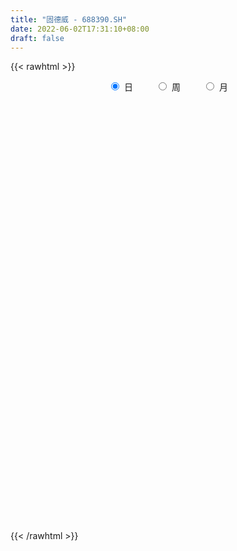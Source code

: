 ```yaml
---
title: "固德威 - 688390.SH"
date: 2022-06-02T17:31:10+08:00
draft: false
---
```

{{< rawhtml >}}
    <div style="text-align: center">
        <label style="padding: 1rem;"><input style="margin-right: .5rem" type="radio" name="period" value="D" checked onclick="period_change(this)">日</label>
        <label style="padding: 1rem;"><input style="margin-right: .5rem" type="radio" name="period" value="W" onclick="period_change(this)">周</label>
        <label style="padding: 1rem;"><input style="margin-right: .5rem" type="radio" name="period" value="M" onclick="period_change(this)">月</label>
    </div>
    <div id="chart" style="height: 700px;"></div> 
    <script type="text/javascript">
        const D_v = [8414.06,11497.57,15385.59,7149.84,14470.19,15507.15,17629.71,15512.6,13847.22,11708.54,14056.91,9829.1,12273.36,25557.26,20211.53,12922.06,14370.42,11202.65,14798.15,21833.05,14847.93,15128.24,16282.35,13543.04,13853.76,15501.3,16052.27,10043.51,14311.94,12181.54,17680.29,17243.49,12630.52,10427.31,11881.59,13078.05,11129.87,14437.05,13329.53,13479.92,12292.01,14673.33,18507.99,12547.19,15353.57,19967.37,13864.86,17976.25,24688.87,22526.47,32505.48,25640.91,20718.21,21597.32,19878.95,21772.41,20953.02,15204.53,16173.47,15696.28,11913.03,12347.07,13099.97,15065.04,22808.36,24984.14,27845.12,31190.84,21002.24,18226.84,13604.63,13109.8,15250.16,18070.94,12836.27,11244.34,18064.96,12619.53,16292.62,21421.04,16067.59,15112.98,12626.2,10953.89,8921.08,9499.4,23472.75,29775.98,14232.56,15830.57,14079.84,14122.75,19202.21,10322.94,18943.39,21033.12,12902.84,14508.68,15818.47,18718.31,17645.72,17689.59,26997.26,23958.26,23676.67,29130.01,20760.4,27279.71,11509.28,15684.72,11622.35,10191.51,7436.22,12436.29,6131.25,10937.42,7435.44,16579.67,13496.05,7200.79,5985.21,11537.61,13802.65,10350.88,13742.79,11779.77,11428.43,26789.93,10992.7,15196.53,12480.83,11518.6,9164.33,12594.05,11951.39,10354.75,22846.26,14259.28,6940.36,17453.74,10317.42,13737.43,18238.76,20584.03,11591.61,9858.1,11536.03,10059.91,11456.64,9622.11,15399.33,18191.65,20072.66,13642.68,11172.95,15746.44,13874.08,16827.95,14117.31,15831.93,20155.07,16003.42,13285.86,9816.55,8796.58,13891.81,18779.06,13319.12,11088.79,10024.13,12102.05,7483.31,8816.01,4794.87,12167.01,8132.58,7995.61,12001.65,7488.18,12815.43,6630.57,7692.97,16100.87,15335.0,14902.01,12678.49,19672.06,18022.24,11199.17,11590.69,10225.14,16824.12,15467.72,16461.06,16213.32,14818.03,13539.48,14897.19,16885.12,24576.9,12901.61,11181.42,17355.42,10705.52,9532.05,6177.03,19655.56,18584.23,12946.54,9527.29,9289.92,20359.1,19497.14,14949.59,17929.81,11466.3,12816.15,16827.65,29247.13,18919.31,29327.31,33285.14,24976.5,18226.01,22140.09,33612.43,30547.06,25048.11,33641.43,25594.63,16490.27,23476.37,37218.57,33707.18,19105.5,16416.24,15537.37,19991.76,21777.62,33129.11,25504.41,25917.81,25300.39,16859.82,17349.29,12954.0,11372.89,17384.54,11727.87,18308.78]
const D_histogram = [0.0,-0.3024957265,-1.2975189227,-1.721241838,-2.2815016282,-1.7485196265,-1.939750898,-3.0076102721,-3.8779638965,-4.3230863449,-5.0409393324,-5.0631099043,-4.3142589438,-1.8830795314,0.8156925358,2.3390811956,2.1254272174,2.4299313905,3.12449816,4.7941251692,5.9451562116,6.8114858043,7.7932570719,8.2759114492,9.1341917936,10.4531046194,10.0953583746,8.6824589921,7.019866422,6.3568274385,4.5153731968,4.7069990198,4.3027105974,3.2235948374,3.2532165129,2.3235864042,0.4385686384,0.9811411502,0.3521285165,-0.0236892522,-0.490364945,1.1099177139,4.9199716043,5.8261756429,7.2127726668,5.4290074496,6.0788558535,11.5374071101,16.9916488476,18.5575160517,12.1373423248,8.4234145179,5.9494059202,5.5684584606,5.471556918,1.6294469555,-2.6278270716,-4.8842007865,-8.401638018,-12.0362485208,-14.5218455979,-16.1308859333,-16.5378022399,-17.3658217141,-16.8680590835,-16.6067646069,-12.8102262572,-10.1534670317,-9.941816078,-8.0538823452,-8.6241841205,-9.4195654168,-10.7689376715,-12.1417925793,-11.7092008185,-10.3962502561,-9.9857337501,-9.1012924838,-6.6460969099,-7.098584451,-6.0444897897,-4.1245936055,-4.4719056259,-3.6693650519,-2.7190856851,-1.375208989,1.3931356514,4.8332606275,6.2120373581,7.1836695423,8.3031399942,6.870917143,3.8362203319,2.0776978053,3.4599074691,5.4252524552,6.7759741398,7.995359116,8.1970374065,8.9339066334,7.4781276749,4.8898280038,6.0583781755,7.6309823064,8.5037664065,9.1733634771,10.0776032162,8.0527298307,6.4846387787,4.2172807116,3.8864093126,1.4260734501,0.1524701777,-1.0141658756,-1.5716559908,-1.203359071,-0.7512696394,-3.4269838466,-6.619570054,-7.4360667964,-7.7756630379,-5.746315657,-2.6930347785,-1.0759948427,-1.9750168623,-3.1702998834,-3.015497357,0.0391993342,1.173015506,0.0854004975,-1.1647759465,-1.1467713321,-1.9149035695,-2.8484276912,-2.7082726919,-2.3009348642,-0.3765430362,0.7087955293,0.685139839,1.2526306347,2.0182761078,1.7784843484,-0.9809165569,-3.6876345625,-5.1657031184,-5.848877364,-7.3682503097,-8.1423259665,-6.8610561634,-5.382015757,-2.0854687927,1.3295948486,1.4185639659,0.2081579316,-0.6707084693,-2.0797673833,-3.302831582,-5.3332305846,-6.0522328085,-7.5927885412,-7.2795816402,-6.3614276231,-5.0409389231,-4.6919562365,-4.1643269384,-2.141457364,1.8074441947,3.935506131,6.0959969519,6.1993952543,6.7418636448,7.171752292,5.5502252797,4.8525172752,1.37191467,-1.1298482086,-2.7261038068,-1.8410044543,-0.9087339774,1.5289919347,2.4898940447,2.7690475775,2.8501146431,2.7522451032,2.8614437975,3.5980857983,5.657590608,7.110738885,8.1188929835,7.8386599907,6.9634190179,6.6846451193,5.0209267192,2.9567635523,2.3302224445,0.7190347025,0.4108223657,-0.4107659306,0.1370108053,-1.3947577394,-2.5389012537,-3.3602844593,-4.9727077034,-5.3009316729,-5.7381815491,-6.3424221845,-8.0211756449,-8.5982961063,-7.6782059888,-7.2346308743,-6.9733217941,-7.6090154409,-8.4556852259,-9.4130543789,-10.8506281617,-11.2140172106,-11.3381520894,-11.5352484471,-10.5589110546,-8.4013145569,-5.380942335,-5.2780044028,-5.0933433884,-5.2856624592,-6.5728203273,-7.9985154443,-7.3357051261,-6.2542735829,-4.8405749515,-2.6633003526,-0.8672693421,1.4323663847,4.3973634994,7.2859209206,9.082321858,10.0448479772,10.3788190565,10.7843735209,11.3606249759,12.5876508219,13.0989016529,13.9963956752,13.0646432459,12.0456495367,10.6214133291,9.576286711,8.4647823438,7.5842202835,6.6596646994,6.8033869381]
const D_fast = [0.0,-0.3781196581,-1.697522585,-2.5515559599,-3.6821911571,-3.586339062,-4.262508058,-6.0822700001,-7.9221145986,-9.4480086333,-11.4260964539,-12.7140445019,-13.0437582773,-11.0833487478,-8.1806535467,-6.072494588,-5.7547917618,-4.8428047411,-3.3671134316,-0.49895513,2.1383649653,4.707566009,7.6376515446,10.1892837842,13.331112077,17.2633010576,19.4293944064,20.187109772,20.2794838074,21.2056516835,20.493040741,21.861416319,22.5328055459,22.2595884953,23.102514299,22.7537807913,20.9784051852,21.7662629845,21.2252824799,20.8435423981,20.2542754691,22.1320375565,27.1720843479,29.5348322973,32.7246224879,32.2981091331,34.4676715004,42.8105745345,52.512728484,58.7179747009,55.3321365553,53.7240623778,52.7374052601,53.7485724157,55.0195601026,51.5848118789,46.670581084,43.1931571725,37.5753104364,30.9316378035,24.8155793269,19.1738175082,14.6324506416,9.4629757388,5.7437235986,1.8533269235,2.4473087088,2.5657011765,0.2918981106,0.1663612572,-2.5599865483,-5.7102591987,-9.7518658713,-14.160168924,-16.6548773678,-17.9409893694,-20.026906301,-21.4177881556,-20.6241168092,-22.851250463,-23.3082782492,-22.4195304663,-23.8848188932,-23.9996195821,-23.7291116366,-22.7290371878,-19.6124086345,-14.9639685015,-12.0321824315,-9.2646328617,-6.0693774112,-5.7838709766,-7.8595127048,-9.0986107801,-6.851424249,-3.5297661491,-0.4850509296,2.7331738256,4.9841114678,7.954457353,8.3682103132,7.0023676431,9.6855123586,13.1658620662,16.1645877679,19.1275257078,22.5511662509,22.5394753231,22.5925439658,21.3795060765,22.0202370057,19.9164195057,18.6809337778,17.2607562555,16.3103521426,16.3778092947,16.6420813164,13.1096211475,8.2621424266,5.5866289852,3.3031169842,3.8958854509,6.2759076347,7.6239488598,6.2311726247,4.2433146328,3.6442428199,6.7087393447,8.1358093929,7.0695445088,5.5281740782,5.2594858596,4.0126277298,2.3669966853,1.8300835116,1.6621876232,3.4924436922,4.75498114,4.9026104095,5.7832588639,7.0534733638,7.2583026916,4.253672647,0.6250460008,-2.1444483346,-4.2898419212,-7.6512774444,-10.4609345928,-10.8949288305,-10.7613923634,-7.9862125973,-4.2387502439,-3.7951401351,-4.9535066865,-6.0000502047,-7.9290509645,-9.9778230588,-13.3415297075,-15.5735901336,-19.0123430015,-20.5190315105,-21.1912343993,-21.13098043,-21.9549868025,-22.4684392391,-20.9809340057,-16.5801713983,-13.4682329293,-9.7837428703,-8.1304957544,-5.9025614526,-3.6797347325,-3.9137054248,-3.3982841106,-6.5359080483,-9.320132979,-11.597914529,-11.17306629,-10.4679793074,-7.6480054116,-6.0646297905,-5.0932143633,-4.299618637,-3.7094269011,-2.8848672573,-1.248703807,2.2251986548,5.4560316529,8.4939089973,10.1733410022,11.0389547838,12.431342165,12.0228554447,10.6978831659,10.6538976692,9.222468603,9.0169618575,8.0926820786,8.6747115158,6.7942535362,5.0153847085,3.3539303882,0.4983302182,-1.1551266696,-3.026921933,-5.2167681145,-8.9008154862,-11.6275099741,-12.6269713538,-13.9920539579,-15.4740753262,-18.0120228332,-20.9726139247,-24.2832466724,-28.4334774956,-31.6003708472,-34.5590437483,-37.6399522178,-39.3033425889,-39.2460747305,-37.5709380924,-38.7875012609,-39.8761760936,-41.3899107792,-44.3202737291,-47.7455977071,-48.9167136705,-49.398850523,-49.1952956295,-47.6838461188,-46.1046324438,-43.4469051208,-39.3825671313,-34.6725294799,-30.605548078,-27.1318099645,-24.203134121,-21.1014862765,-17.6850785775,-13.311140026,-9.5251637818,-5.1285708407,-2.7941624586,-0.8017437835,0.4293733412,1.7783184008,2.7830096196,3.7985026301,4.5388632209,6.383432194]
const D_slow = [0.0,-0.0756239316,-0.4000036623,-0.8303141218,-1.4006895289,-1.8378194355,-2.32275716,-3.074659728,-4.0441507021,-5.1249222884,-6.3851571215,-7.6509345976,-8.7294993335,-9.2002692164,-8.9963460824,-8.4115757835,-7.8802189792,-7.2727361316,-6.4916115916,-5.2930802993,-3.8067912463,-2.1039197953,-0.1556055273,1.913372335,4.1969202834,6.8101964382,9.3340360319,11.5046507799,13.2596173854,14.848824245,15.9776675442,17.1544172992,18.2300949485,19.0359936579,19.8492977861,20.4301943871,20.5398365467,20.7851218343,20.8731539634,20.8672316503,20.7446404141,21.0221198426,22.2521127436,23.7086566544,25.5118498211,26.8691016835,28.3888156469,31.2731674244,35.5210796363,40.1604586492,43.1947942304,45.3006478599,46.78799934,48.1801139551,49.5480031846,49.9553649235,49.2984081556,48.077357959,45.9769484544,42.9678863243,39.3374249248,35.3047034415,31.1702528815,26.828797453,22.6117826821,18.4600915304,15.2575349661,12.7191682081,10.2337141886,8.2202436023,6.0641975722,3.709306218,1.0170718002,-2.0183763447,-4.9456765493,-7.5447391133,-10.0411725509,-12.3164956718,-13.9780198993,-15.752666012,-17.2637884595,-18.2949368608,-19.4129132673,-20.3302545303,-21.0100259515,-21.3538281988,-21.0055442859,-19.7972291291,-18.2442197895,-16.448302404,-14.3725174054,-12.6547881197,-11.6957330367,-11.1763085854,-10.3113317181,-8.9550186043,-7.2610250694,-5.2621852904,-3.2129259387,-0.9794492804,0.8900826383,2.1125396393,3.6271341832,5.5348797598,7.6608213614,9.9541622307,12.4735630347,14.4867454924,16.1079051871,17.162225365,18.1338276931,18.4903460556,18.5284636001,18.2749221312,17.8820081334,17.5811683657,17.3933509558,16.5366049942,14.8817124807,13.0226957816,11.0787800221,9.6422011079,8.9689424132,8.6999437025,8.206189487,7.4136145161,6.6597401769,6.6695400104,6.9627938869,6.9841440113,6.6929500247,6.4062571917,5.9275312993,5.2154243765,4.5383562035,3.9631224874,3.8689867284,4.0461856107,4.2174705705,4.5306282291,5.0351972561,5.4798183432,5.234589204,4.3126805633,3.0212547837,1.5590354427,-0.2830271347,-2.3186086263,-4.0338726672,-5.3793766064,-5.9007438046,-5.5683450925,-5.213704101,-5.1616646181,-5.3293417354,-5.8492835812,-6.6749914768,-8.0082991229,-9.521357325,-11.4195544603,-13.2394498704,-14.8298067761,-16.0900415069,-17.263030566,-18.3041123006,-18.8394766417,-18.387615593,-17.4037390602,-15.8797398223,-14.3298910087,-12.6444250975,-10.8514870245,-9.4639307045,-8.2508013858,-7.9078227183,-8.1902847704,-8.8718107221,-9.3320618357,-9.55924533,-9.1769973464,-8.5545238352,-7.8622619408,-7.14973328,-6.4616720043,-5.7463110549,-4.8467896053,-3.4323919533,-1.654707232,0.3750160138,2.3346810115,4.075535766,5.7466970458,7.0019287256,7.7411196137,8.3236752248,8.5034339004,8.6061394918,8.5034480092,8.5377007105,8.1890112757,7.5542859622,6.7142148474,5.4710379216,4.1458050033,2.7112596161,1.12565407,-0.8796398413,-3.0292138678,-4.948765365,-6.7574230836,-8.5007535321,-10.4030073923,-12.5169286988,-14.8701922935,-17.582849334,-20.3863536366,-23.2208916589,-26.1047037707,-28.7444315344,-30.8447601736,-32.1899957574,-33.5094968581,-34.7828327052,-36.10424832,-37.7474534018,-39.7470822629,-41.5810085444,-43.1445769401,-44.354720678,-45.0205457661,-45.2373631017,-44.8792715055,-43.7799306307,-41.9584504005,-39.687869936,-37.1766579417,-34.5819531776,-31.8858597973,-29.0457035534,-25.8987908479,-22.6240654347,-19.1249665159,-15.8588057044,-12.8473933202,-10.192039988,-7.7979683102,-5.6817727243,-3.7857176534,-2.1208014785,-0.419954744]
const D_data = [['2021-05-24', 265.37, 268.75, 263.51, 273.0],['2021-05-25', 263.0, 264.01, 258.12, 268.2],['2021-05-26', 264.2, 251.13, 246.02, 266.2],['2021-05-27', 253.28, 253.14, 249.09, 257.61],['2021-05-28', 252.3, 246.99, 244.98, 266.6],['2021-05-31', 240.9, 258.77, 237.89, 259.86],['2021-06-01', 257.5, 248.84, 240.82, 258.0],['2021-06-02', 249.01, 232.06, 231.79, 255.9],['2021-06-03', 229.72, 226.0, 220.5, 235.7],['2021-06-04', 226.13, 223.81, 216.57, 226.49],['2021-06-07', 223.81, 212.65, 208.51, 223.81],['2021-06-08', 210.58, 214.3, 210.0, 217.99],['2021-06-09', 214.27, 221.0, 211.6, 222.6],['2021-06-10', 222.9, 246.95, 222.5, 246.99],['2021-06-11', 249.0, 262.5, 243.5, 272.5],['2021-06-15', 262.5, 259.25, 249.01, 267.89],['2021-06-16', 254.79, 241.66, 240.01, 258.0],['2021-06-17', 245.15, 249.15, 245.15, 255.11],['2021-06-18', 251.64, 258.0, 246.14, 264.5],['2021-06-21', 254.41, 278.98, 254.41, 281.81],['2021-06-22', 278.94, 283.8, 268.4, 287.59],['2021-06-23', 282.88, 290.41, 279.99, 302.07],['2021-06-24', 315.0, 302.58, 295.2, 325.2],['2021-06-25', 302.64, 306.88, 301.88, 322.68],['2021-06-28', 308.0, 322.66, 308.0, 331.3],['2021-06-29', 329.0, 343.0, 329.0, 345.8],['2021-06-30', 339.0, 334.0, 325.57, 346.0],['2021-07-01', 334.5, 325.0, 321.52, 339.01],['2021-07-02', 321.55, 321.6, 307.0, 328.7],['2021-07-05', 325.0, 335.2, 318.43, 338.0],['2021-07-06', 333.43, 320.2, 307.0, 339.49],['2021-07-07', 313.82, 347.28, 310.0, 358.6],['2021-07-08', 354.0, 345.38, 339.03, 354.0],['2021-07-09', 338.38, 338.58, 323.17, 343.94],['2021-07-12', 345.0, 355.01, 337.17, 358.0],['2021-07-13', 351.51, 345.66, 338.0, 364.8],['2021-07-14', 335.0, 330.08, 325.01, 349.65],['2021-07-15', 330.5, 360.39, 326.0, 361.88],['2021-07-16', 367.0, 348.98, 348.0, 367.01],['2021-07-19', 340.14, 352.54, 339.11, 384.47],['2021-07-20', 349.0, 351.88, 346.0, 369.92],['2021-07-21', 360.0, 384.1, 359.0, 396.88],['2021-07-22', 390.5, 432.0, 385.0, 440.44],['2021-07-23', 450.0, 416.0, 414.0, 450.0],['2021-07-26', 424.0, 437.0, 407.99, 445.99],['2021-07-27', 435.0, 405.0, 402.0, 454.4],['2021-07-28', 392.83, 441.0, 380.0, 441.0],['2021-07-29', 457.1, 529.2, 442.0, 529.2],['2021-07-30', 526.95, 575.0, 526.95, 635.04],['2021-08-02', 584.0, 565.0, 519.0, 599.0],['2021-08-03', 540.0, 470.0, 452.0, 545.0],['2021-08-04', 450.0, 491.0, 450.0, 499.66],['2021-08-05', 479.93, 502.1, 451.05, 511.84],['2021-08-06', 498.0, 532.0, 480.12, 539.0],['2021-08-09', 516.0, 545.68, 484.02, 554.0],['2021-08-10', 525.0, 498.0, 480.0, 568.18],['2021-08-11', 485.03, 477.5, 460.06, 502.0],['2021-08-12', 480.0, 488.84, 460.28, 492.9],['2021-08-13', 467.0, 458.74, 452.5, 496.8],['2021-08-16', 449.0, 436.0, 424.0, 454.38],['2021-08-17', 436.0, 429.0, 426.88, 448.2],['2021-08-18', 426.34, 421.89, 412.0, 442.0],['2021-08-19', 416.83, 423.11, 408.08, 432.0],['2021-08-20', 415.07, 405.0, 397.0, 432.3],['2021-08-23', 404.76, 410.5, 394.2, 418.86],['2021-08-24', 408.99, 399.08, 380.06, 420.0],['2021-08-25', 395.9, 445.0, 385.08, 448.0],['2021-08-26', 420.0, 441.0, 414.0, 469.0],['2021-08-27', 427.51, 411.7, 405.87, 440.0],['2021-08-30', 402.94, 432.5, 396.0, 444.44],['2021-08-31', 428.74, 399.58, 397.9, 428.74],['2021-09-01', 399.58, 386.5, 368.0, 410.71],['2021-09-02', 382.02, 365.96, 361.1, 395.0],['2021-09-03', 361.54, 349.0, 347.07, 382.08],['2021-09-06', 341.38, 359.0, 341.38, 364.0],['2021-09-07', 360.0, 365.0, 346.5, 373.01],['2021-09-08', 355.0, 348.92, 342.29, 372.77],['2021-09-09', 348.0, 349.11, 338.56, 360.0],['2021-09-10', 345.0, 369.66, 342.85, 377.99],['2021-09-13', 366.12, 331.0, 329.02, 369.5],['2021-09-14', 327.53, 343.88, 326.99, 353.01],['2021-09-15', 344.98, 356.18, 341.46, 369.0],['2021-09-16', 355.8, 325.88, 319.53, 360.01],['2021-09-17', 325.88, 335.42, 322.23, 336.38],['2021-09-22', 334.5, 336.51, 320.4, 346.0],['2021-09-23', 338.35, 343.0, 331.65, 350.0],['2021-09-24', 338.02, 369.0, 328.38, 377.44],['2021-09-27', 367.88, 393.86, 363.92, 406.78],['2021-09-28', 393.86, 382.82, 372.13, 404.44],['2021-09-29', 382.5, 387.0, 377.1, 404.03],['2021-09-30', 388.0, 398.55, 380.61, 401.0],['2021-10-08', 399.0, 369.88, 363.06, 401.0],['2021-10-11', 372.0, 340.23, 338.0, 375.97],['2021-10-12', 339.92, 343.96, 337.06, 350.95],['2021-10-13', 343.98, 383.0, 339.5, 387.99],['2021-10-14', 380.2, 401.59, 379.99, 416.57],['2021-10-15', 394.44, 406.63, 393.99, 413.56],['2021-10-18', 414.0, 417.0, 400.26, 419.77],['2021-10-19', 420.0, 414.0, 403.17, 430.0],['2021-10-20', 408.5, 429.84, 407.22, 454.85],['2021-10-21', 427.8, 406.99, 402.5, 427.8],['2021-10-22', 403.33, 387.0, 381.28, 403.33],['2021-10-25', 390.2, 435.05, 390.0, 440.25],['2021-10-26', 447.5, 453.71, 434.01, 459.97],['2021-10-27', 452.35, 459.0, 452.35, 498.86],['2021-10-28', 438.0, 469.0, 428.0, 488.88],['2021-10-29', 460.0, 485.55, 435.85, 490.0],['2021-11-01', 460.44, 455.0, 435.62, 483.33],['2021-11-02', 453.0, 459.0, 440.0, 465.0],['2021-11-03', 450.88, 446.5, 425.1, 458.0],['2021-11-04', 448.98, 469.5, 441.13, 470.99],['2021-11-05', 469.5, 439.98, 439.98, 469.5],['2021-11-08', 440.0, 448.0, 434.0, 455.92],['2021-11-09', 455.0, 445.0, 436.88, 473.97],['2021-11-10', 441.0, 449.5, 436.88, 453.72],['2021-11-11', 450.3, 462.01, 450.3, 470.0],['2021-11-12', 462.0, 467.0, 459.88, 480.0],['2021-11-15', 459.3, 422.5, 417.0, 467.87],['2021-11-16', 414.26, 398.3, 398.2, 422.0],['2021-11-17', 398.18, 413.55, 395.0, 414.99],['2021-11-18', 403.0, 412.0, 403.0, 422.08],['2021-11-19', 406.98, 442.33, 406.01, 444.87],['2021-11-22', 449.93, 466.9, 443.0, 470.03],['2021-11-23', 467.0, 461.32, 456.36, 479.6],['2021-11-24', 460.75, 431.71, 430.01, 468.48],['2021-11-25', 429.32, 421.36, 415.11, 442.94],['2021-11-26', 421.36, 433.98, 415.32, 438.0],['2021-11-29', 431.34, 478.8, 431.34, 487.0],['2021-11-30', 484.0, 467.55, 465.34, 484.0],['2021-12-01', 471.0, 441.33, 439.99, 484.55],['2021-12-02', 441.99, 433.49, 425.0, 445.35],['2021-12-03', 433.5, 446.05, 425.21, 450.0],['2021-12-06', 450.0, 433.81, 430.0, 460.0],['2021-12-07', 440.0, 426.0, 412.34, 441.2],['2021-12-08', 427.0, 435.77, 420.98, 443.0],['2021-12-09', 433.0, 439.2, 425.03, 444.28],['2021-12-10', 435.26, 464.03, 433.97, 466.66],['2021-12-13', 464.18, 462.38, 457.0, 475.0],['2021-12-14', 460.61, 452.51, 448.1, 465.65],['2021-12-15', 452.0, 462.8, 452.0, 485.57],['2021-12-16', 468.5, 470.9, 458.01, 482.01],['2021-12-17', 468.28, 462.0, 455.0, 488.87],['2021-12-20', 456.2, 423.36, 422.5, 468.0],['2021-12-21', 426.81, 407.99, 391.42, 430.36],['2021-12-22', 408.99, 409.0, 406.01, 418.98],['2021-12-23', 409.58, 409.0, 395.01, 418.88],['2021-12-24', 409.11, 387.32, 386.02, 409.11],['2021-12-27', 383.98, 384.02, 378.0, 393.52],['2021-12-28', 388.36, 404.68, 380.02, 405.86],['2021-12-29', 408.54, 409.06, 401.14, 416.0],['2021-12-30', 408.36, 441.0, 404.58, 443.8],['2021-12-31', 453.18, 459.58, 453.18, 490.0],['2022-01-04', 470.48, 427.73, 418.0, 470.48],['2022-01-05', 423.59, 408.31, 402.65, 427.73],['2022-01-06', 403.79, 405.86, 394.0, 411.92],['2022-01-07', 405.6, 391.1, 379.22, 405.86],['2022-01-10', 386.5, 383.23, 371.59, 393.75],['2022-01-11', 387.02, 359.76, 350.66, 387.02],['2022-01-12', 368.0, 362.91, 345.5, 371.0],['2022-01-13', 363.0, 339.5, 337.24, 363.0],['2022-01-14', 326.5, 351.67, 325.5, 360.0],['2022-01-17', 350.77, 355.11, 347.04, 371.0],['2022-01-18', 352.04, 359.44, 343.01, 363.26],['2022-01-19', 359.5, 345.5, 340.0, 359.5],['2022-01-20', 344.74, 344.02, 337.02, 355.0],['2022-01-21', 342.55, 364.5, 334.31, 371.76],['2022-01-24', 360.0, 402.06, 359.0, 417.8],['2022-01-25', 397.42, 395.48, 393.51, 410.0],['2022-01-26', 401.41, 409.18, 397.01, 419.8],['2022-01-27', 406.01, 392.32, 390.18, 412.0],['2022-01-28', 396.19, 402.85, 386.0, 418.57],['2022-02-07', 415.0, 407.99, 395.0, 422.5],['2022-02-08', 409.83, 382.7, 371.4, 409.83],['2022-02-09', 382.0, 390.9, 372.02, 391.0],['2022-02-10', 387.0, 346.02, 346.0, 388.74],['2022-02-11', 345.4, 341.0, 335.69, 351.29],['2022-02-14', 338.01, 338.46, 331.0, 346.0],['2022-02-15', 342.9, 364.5, 333.02, 365.99],['2022-02-16', 364.5, 367.57, 358.0, 374.44],['2022-02-17', 367.0, 394.5, 362.0, 399.99],['2022-02-18', 383.0, 385.56, 381.11, 393.32],['2022-02-21', 386.7, 381.32, 362.0, 389.85],['2022-02-22', 371.98, 381.0, 363.0, 395.0],['2022-02-23', 381.7, 379.99, 373.0, 392.43],['2022-02-24', 376.0, 384.0, 372.0, 398.5],['2022-02-25', 393.0, 396.0, 390.0, 408.99],['2022-02-28', 393.0, 423.3, 386.1, 433.88],['2022-03-01', 432.84, 430.0, 425.0, 443.5],['2022-03-02', 431.9, 437.13, 418.99, 442.76],['2022-03-03', 443.75, 429.56, 426.0, 445.44],['2022-03-04', 424.97, 425.37, 416.2, 432.9],['2022-03-07', 424.0, 435.9, 416.0, 451.0],['2022-03-08', 439.0, 418.88, 417.37, 454.0],['2022-03-09', 430.47, 408.0, 398.69, 442.49],['2022-03-10', 422.0, 421.99, 420.72, 436.99],['2022-03-11', 412.0, 406.0, 391.67, 418.05],['2022-03-14', 400.0, 418.8, 391.0, 425.0],['2022-03-15', 412.5, 410.52, 400.0, 433.97],['2022-03-16', 424.4, 428.05, 392.54, 430.88],['2022-03-17', 429.68, 400.0, 398.0, 435.34],['2022-03-18', 395.0, 397.14, 380.0, 397.14],['2022-03-21', 393.9, 394.5, 386.1, 405.68],['2022-03-22', 395.0, 375.5, 368.37, 395.0],['2022-03-23', 379.0, 382.89, 373.29, 385.65],['2022-03-24', 375.96, 375.5, 367.88, 384.99],['2022-03-25', 380.0, 366.0, 365.22, 380.01],['2022-03-28', 364.0, 340.58, 337.44, 364.0],['2022-03-29', 344.95, 341.31, 333.67, 349.26],['2022-03-30', 339.74, 353.9, 339.0, 357.87],['2022-03-31', 349.9, 344.8, 339.5, 352.99],['2022-04-01', 341.0, 337.63, 337.08, 349.78],['2022-04-06', 333.42, 318.16, 310.56, 336.86],['2022-04-07', 316.99, 303.4, 298.0, 316.99],['2022-04-08', 305.97, 287.98, 285.67, 306.99],['2022-04-11', 288.8, 265.0, 262.27, 288.8],['2022-04-12', 267.55, 262.0, 259.16, 274.97],['2022-04-13', 261.4, 251.5, 248.0, 261.4],['2022-04-14', 255.14, 237.0, 236.68, 255.14],['2022-04-15', 235.92, 241.03, 218.67, 245.61],['2022-04-18', 236.31, 252.47, 235.0, 254.47],['2022-04-19', 257.41, 267.3, 255.34, 275.0],['2022-04-20', 255.0, 230.23, 230.06, 259.01],['2022-04-21', 232.07, 222.99, 220.7, 239.94],['2022-04-22', 219.0, 209.01, 208.88, 226.82],['2022-04-25', 198.33, 181.23, 180.8, 206.91],['2022-04-26', 168.3, 160.74, 160.12, 174.0],['2022-04-27', 162.12, 172.88, 158.3, 175.88],['2022-04-28', 169.0, 171.35, 165.01, 175.44],['2022-04-29', 172.09, 171.58, 161.01, 180.0],['2022-05-05', 172.76, 181.5, 169.5, 183.37],['2022-05-06', 176.76, 179.64, 175.03, 183.79],['2022-05-09', 180.0, 190.86, 176.98, 195.45],['2022-05-10', 188.11, 209.5, 186.68, 218.81],['2022-05-11', 212.85, 223.0, 209.88, 242.0],['2022-05-12', 218.6, 222.77, 218.55, 231.01],['2022-05-13', 226.0, 222.0, 215.06, 226.0],['2022-05-16', 222.0, 220.72, 219.48, 229.55],['2022-05-17', 220.5, 227.38, 218.01, 230.54],['2022-05-18', 230.88, 236.73, 225.57, 238.0],['2022-05-19', 233.05, 255.48, 231.51, 264.99],['2022-05-20', 255.3, 258.08, 248.4, 262.21],['2022-05-23', 258.08, 274.65, 251.0, 274.65],['2022-05-24', 274.99, 260.0, 257.79, 275.0],['2022-05-25', 258.44, 261.65, 250.0, 264.49],['2022-05-26', 261.65, 257.4, 250.33, 266.77],['2022-05-27', 260.36, 262.28, 259.61, 271.43],['2022-05-30', 260.2, 261.88, 255.57, 264.85],['2022-05-31', 268.0, 265.14, 254.6, 272.16],['2022-06-01', 263.79, 264.99, 260.53, 271.5],['2022-06-02', 261.2, 281.49, 260.01, 282.35]]
const W_v = [157109.32,286593.11,144825.17,69517.99,30502.84,16031.95,55373.86,46624.8,48922.71,36976.34,31219.62,40707.8,32375.28,34673.46,68304.99,59815.04,74411.35,74389.61,88233.68,84536.97,52965.49,79180.33,82008.79,43375.36,31069.66,45533.35,60339.84,50505.2,59343.85,46646.14,80197.82,57631.85,55120.34,95785.59,99130.68,29706.99,51878.98,57261.18,56917.25,74205.22,81928.16,53293.28,81634.61,69762.78,70163.15,63856.09,71500.44,91850.92,122988.39,93982.38,68121.39,127830.7,78262.37,71057.72,76181.7,41893.23,73918.95,14122.75,82404.5,84380.77,124522.6,76287.57,44376.62,54799.33,61104.52,76978.59,66910.78,62708.23,71808.53,64729.64,60634.73,80806.34,61794.22,65313.15,41393.78,46931.44,66709.34,70709.3,79784.25,82800.3,54951.44,70003.54,54805.83,88287.04,124734.27,144989.12,42084.9,129923.86,115940.27,98381.31,58794.08]
const W_histogram = [0.0,-0.1914529915,0.4099493998,1.0782532744,1.7726965576,3.5803100866,3.7950493051,2.7917498076,3.9251648211,5.048010673,5.6726685258,4.786211851,3.6729421771,1.8778233534,1.664154999,2.8837153539,6.0734279403,7.0367132816,10.8520561305,11.1580448437,13.0481972661,13.7130581034,9.0778618621,6.9793629543,4.0913435419,0.0464351591,-4.0202578602,-6.8507949313,-11.0974094193,-12.836837006,-11.5773812435,-11.7670814476,-11.545585537,-9.0126819656,-4.9594752454,-2.6727891256,-2.132323306,0.6610223469,0.9519725168,-0.4814364797,1.0289974244,1.5467653922,4.8182688332,7.4532694985,9.6784318774,11.0880895376,15.5007921817,27.3990433557,30.4117492885,25.696799547,17.5726229886,11.5545799075,2.7168151564,-2.111357994,-7.6720735246,-9.0548303631,-7.9829846307,-9.1260990356,-7.4018318049,-7.551903867,-1.3097246339,-0.5826480597,1.2834066472,0.4638689247,-0.9555375601,-1.3711879717,-0.7556268333,-0.8012602319,-5.8934524209,-4.490988871,-8.0627825167,-12.6928250342,-14.3794023362,-12.4712591494,-14.7761482126,-12.7763427393,-10.3316100536,-6.5045463328,-5.1073330612,-4.6239829138,-6.1500810389,-8.6648696189,-13.0058117444,-18.0618416065,-22.3070648569,-26.1159598614,-26.4891151223,-22.4399339372,-16.1808124916,-10.8622845711,-5.4294479941]
const W_fast = [0.0,-0.2393162393,0.4645735018,1.402440695,2.5400581177,5.2427491683,6.4062507131,6.1008886675,8.2155948862,10.6004434064,12.6432683906,12.9533646786,12.7583305489,11.4326675636,11.6350379589,13.5755271524,18.2835967238,21.0060603855,27.5344172671,30.6299171912,35.7821189301,39.8752442933,37.5095135175,37.1558553483,35.2906718214,31.2573722283,26.1856147439,21.64237894,14.6214120971,9.6727752591,8.0378857106,4.9064151446,2.241514671,2.521247751,5.3345856598,6.9530744982,6.9604594913,9.919060731,10.4480040301,8.8942359137,10.6619191739,11.5663784897,16.042449139,20.5407671789,25.1855375272,29.3672175718,37.6551182612,56.4031302742,67.0187735291,68.7280236743,64.9970028631,61.8676047589,53.7090437969,48.353031148,40.8742972363,37.227832807,36.3039323817,32.8792932179,32.7531024974,30.7150544685,36.6298025431,37.2112171025,39.3981234712,38.6945529798,37.036262105,36.2778147004,36.7044691305,36.4585206739,29.8929653797,30.1726817119,24.5851924369,16.781943661,11.5005157749,10.2908441744,4.291918058,3.0976378465,2.9594680188,5.1603951563,5.2807751626,4.6081295817,1.5445111968,-3.1364947879,-10.7288898496,-20.3003801133,-30.1223695778,-40.4602545478,-47.4556885892,-49.0164908884,-46.8025725657,-44.199615788,-40.1241412095]
const W_slow = [0.0,-0.0478632479,0.0546241021,0.3241874207,0.7673615601,1.6624390817,2.611201408,3.3091388599,4.2904300651,5.5524327334,6.9705998648,8.1671528276,9.0853883719,9.5548442102,9.97088296,10.6918117984,12.2101687835,13.9693471039,16.6823611365,19.4718723475,22.733921664,26.1621861899,28.4316516554,30.176492394,31.1993282795,31.2109370692,30.2058726042,28.4931738713,25.7188215165,22.509612265,19.6152669541,16.6734965922,13.787100208,11.5339297166,10.2940609052,9.6258636238,9.0927827973,9.258038384,9.4960315132,9.3756723933,9.6329217494,10.0196130975,11.2241803058,13.0874976804,15.5071056498,18.2791280342,22.1543260796,29.0040869185,36.6070242406,43.0312241274,47.4243798745,50.3130248514,50.9922286405,50.464389142,48.5463707609,46.2826631701,44.2869170124,42.0053922535,40.1549343023,38.2669583355,37.9395271771,37.7938651621,38.114716824,38.2306840551,37.9917996651,37.6490026722,37.4600959638,37.2597809058,35.7864178006,34.6636705829,32.6479749537,29.4747686952,25.8799181111,22.7621033237,19.0680662706,15.8739805858,13.2910780724,11.6649414892,10.3881082239,9.2321124954,7.6945922357,5.528374831,2.2769218949,-2.2385385068,-7.815304721,-14.3442946863,-20.9665734669,-26.5765569512,-30.6217600741,-33.3373312169,-34.6946932154]
const W_data = [['2020-09-04', 114.0, 135.0, 114.0, 141.0],['2020-09-11', 133.28, 132.0, 104.0, 134.9],['2020-09-18', 135.05, 143.14, 130.64, 159.6],['2020-09-25', 143.5, 148.05, 136.74, 159.88],['2020-09-30', 148.05, 153.3, 142.51, 161.77],['2020-10-09', 168.0, 176.37, 168.0, 183.58],['2020-10-16', 177.99, 165.16, 162.05, 182.85],['2020-10-23', 167.0, 150.82, 149.3, 174.76],['2020-10-30', 152.97, 181.2, 146.21, 191.0],['2020-11-06', 183.46, 191.5, 178.8, 198.88],['2020-11-13', 191.77, 195.2, 187.12, 207.38],['2020-11-20', 194.28, 180.83, 166.16, 194.28],['2020-11-27', 181.5, 177.19, 166.16, 186.6],['2020-12-04', 176.5, 164.31, 158.55, 176.99],['2020-12-11', 163.5, 181.5, 160.0, 191.38],['2020-12-18', 185.0, 205.5, 181.5, 214.0],['2020-12-25', 208.89, 247.4, 200.68, 247.4],['2020-12-31', 253.6, 237.9, 212.0, 255.31],['2021-01-08', 239.19, 296.0, 231.0, 330.17],['2021-01-15', 296.68, 274.62, 258.0, 304.82],['2021-01-22', 263.55, 313.18, 263.55, 328.0],['2021-01-29', 313.13, 319.0, 305.02, 375.82],['2021-02-05', 317.08, 254.84, 254.84, 326.46],['2021-02-10', 250.0, 279.0, 242.96, 288.0],['2021-02-19', 289.11, 264.4, 236.33, 289.11],['2021-02-26', 258.0, 237.2, 220.01, 265.61],['2021-03-05', 240.6, 217.7, 205.76, 253.66],['2021-03-12', 220.0, 214.3, 195.28, 222.53],['2021-03-19', 211.64, 174.0, 174.0, 212.97],['2021-03-26', 176.0, 183.01, 165.36, 193.17],['2021-04-02', 184.32, 212.5, 175.99, 229.8],['2021-04-09', 214.9, 190.45, 187.46, 219.6],['2021-04-16', 193.08, 188.5, 180.9, 200.28],['2021-04-23', 185.0, 218.5, 182.0, 227.0],['2021-04-30', 218.88, 251.38, 218.53, 258.58],['2021-05-07', 248.0, 244.8, 239.18, 263.99],['2021-05-14', 240.6, 229.99, 220.0, 246.45],['2021-05-21', 229.44, 268.0, 228.0, 271.88],['2021-05-28', 265.37, 246.99, 244.98, 273.0],['2021-06-04', 240.9, 223.81, 216.57, 259.86],['2021-06-11', 223.81, 262.5, 208.51, 272.5],['2021-06-18', 262.5, 258.0, 240.01, 267.89],['2021-06-25', 254.41, 306.88, 254.41, 325.2],['2021-07-02', 308.0, 321.6, 307.0, 346.0],['2021-07-09', 325.0, 338.58, 307.0, 358.6],['2021-07-16', 345.0, 348.98, 325.01, 367.01],['2021-07-23', 340.14, 416.0, 339.11, 450.0],['2021-07-30', 424.0, 575.0, 380.0, 635.04],['2021-08-06', 584.0, 532.0, 450.0, 599.0],['2021-08-13', 516.0, 458.74, 452.5, 568.18],['2021-08-20', 449.0, 405.0, 397.0, 454.38],['2021-08-27', 404.76, 411.7, 380.06, 469.0],['2021-09-03', 402.94, 349.0, 347.07, 444.44],['2021-09-10', 341.38, 369.66, 338.56, 377.99],['2021-09-17', 366.12, 335.42, 319.53, 369.5],['2021-09-24', 334.5, 369.0, 320.4, 377.44],['2021-09-30', 367.88, 398.55, 363.92, 406.78],['2021-10-08', 399.0, 369.88, 363.06, 401.0],['2021-10-15', 372.0, 406.63, 337.06, 416.57],['2021-10-22', 414.0, 387.0, 381.28, 454.85],['2021-10-29', 390.2, 485.55, 390.0, 498.86],['2021-11-05', 460.44, 439.98, 425.1, 483.33],['2021-11-12', 440.0, 467.0, 434.0, 480.0],['2021-11-19', 459.3, 442.33, 395.0, 467.87],['2021-11-26', 449.93, 433.98, 415.11, 479.6],['2021-12-03', 431.34, 446.05, 425.0, 487.0],['2021-12-10', 450.0, 464.03, 412.34, 466.66],['2021-12-17', 464.18, 462.0, 448.1, 488.87],['2021-12-24', 456.2, 387.32, 386.02, 468.0],['2021-12-31', 383.98, 459.58, 378.0, 490.0],['2022-01-07', 470.48, 391.1, 379.22, 470.48],['2022-01-14', 386.5, 351.67, 325.5, 393.75],['2022-01-21', 350.77, 364.5, 334.31, 371.76],['2022-01-28', 360.0, 402.85, 359.0, 419.8],['2022-02-11', 415.0, 341.0, 335.69, 422.5],['2022-02-18', 338.01, 385.56, 331.0, 399.99],['2022-02-25', 386.7, 396.0, 362.0, 408.99],['2022-03-04', 393.0, 425.37, 386.1, 445.44],['2022-03-11', 424.0, 406.0, 391.67, 454.0],['2022-03-18', 400.0, 397.14, 380.0, 435.34],['2022-03-25', 393.9, 366.0, 365.22, 405.68],['2022-04-01', 364.0, 337.63, 333.67, 364.0],['2022-04-08', 333.42, 287.98, 285.67, 336.86],['2022-04-15', 288.8, 241.03, 218.67, 288.8],['2022-04-22', 236.31, 209.01, 208.88, 275.0],['2022-04-29', 198.33, 171.58, 158.3, 206.91],['2022-05-06', 172.76, 179.64, 169.5, 183.79],['2022-05-13', 180.0, 222.0, 176.98, 242.0],['2022-05-20', 222.0, 258.08, 218.01, 264.99],['2022-05-27', 258.08, 262.28, 250.0, 275.0],['2022-06-02', 260.2, 281.49, 254.6, 282.35]]
const M_v = [688548.4300000001,166953.32,150940.22,301933.27,304916.4700000001,201987.16,267587.41,337113.9,211271.55,320961.45,321726.05,444754.33,309482.5,305430.6200000001,274350.67,305353.14,268548.44,174706.62,329286.85,422106.18,415087.77,30036.65]
const M_histogram = [0.0,1.7805128205,1.7652620352,6.3073913398,13.9768212925,12.7765850754,9.3482705706,9.4324379665,9.3361021933,13.4397920591,30.5092765501,28.1661709602,24.843425451,26.6420901833,24.7948892458,21.3429422641,13.9057341455,9.254265605,0.2568321525,-17.0383020717,-21.5635247813,-22.7258088844]
const M_fast = [0.0,2.2256410256,2.6517057491,8.7706828886,19.9343181645,21.9282282163,20.8369813541,23.2792582416,25.5169480167,32.9805858974,57.6773895258,62.375826676,65.2639375296,73.7231248077,78.0746461816,79.9584347659,75.9976601837,73.6597580445,64.7265326301,43.171822888,33.255718983,26.4119826588]
const M_slow = [0.0,0.4451282051,0.8864437139,2.4632915489,5.957496872,9.1516431408,11.4887107835,13.8468202751,16.1808458234,19.5407938382,27.1681129757,34.2096557158,40.4205120786,47.0810346244,53.2797569358,58.6154925018,62.0919260382,64.4054924395,64.4697004776,60.2101249597,54.8192437643,49.1377915432]
const M_data = [['2020-09-30', 114.0, 153.3, 104.0, 161.77],['2020-10-30', 168.0, 181.2, 146.21, 191.0],['2020-11-30', 183.46, 165.0, 162.05, 207.38],['2020-12-31', 165.0, 237.9, 158.55, 255.31],['2021-01-29', 239.19, 319.0, 231.0, 375.82],['2021-02-26', 317.08, 237.2, 220.01, 326.46],['2021-03-31', 240.6, 207.07, 165.36, 253.66],['2021-04-30', 205.23, 251.38, 180.9, 258.58],['2021-05-31', 248.0, 258.77, 220.0, 273.0],['2021-06-30', 257.5, 334.0, 208.51, 346.0],['2021-07-30', 334.5, 575.0, 307.0, 635.04],['2021-08-31', 584.0, 399.58, 380.06, 599.0],['2021-09-30', 399.58, 398.55, 319.53, 410.71],['2021-10-29', 399.0, 485.55, 337.06, 498.86],['2021-11-30', 460.44, 467.55, 395.0, 487.0],['2021-12-31', 471.0, 459.58, 378.0, 490.0],['2022-01-28', 470.48, 402.85, 325.5, 470.48],['2022-02-28', 415.0, 423.3, 331.0, 433.88],['2022-03-31', 432.84, 344.8, 333.67, 454.0],['2022-04-29', 341.0, 171.58, 158.3, 349.78],['2022-05-31', 172.76, 265.14, 169.5, 275.0],['2022-06-30', 263.79, 281.49, 260.01, 282.35]]
        const D_a = [null,null,null,null,null,null,null,null,null,null,208.51,null,null,null,null,null,null,null,null,null,null,null,null,null,null,null,null,null,null,null,null,null,null,null,null,null,null,null,null,null,null,null,null,null,null,null,null,null,635.04,null,null,null,null,null,null,null,null,null,null,null,null,null,null,null,null,null,null,null,null,null,null,null,null,null,null,null,null,null,null,null,null,null,319.53,null,null,null,null,null,null,null,null,null,null,null,null,null,null,null,null,null,null,null,null,null,498.86,null,null,null,null,425.1,null,null,null,null,null,null,480.0,null,null,null,null,null,null,null,null,415.11,null,null,null,null,null,null,null,null,null,null,null,null,null,null,null,488.87,null,null,null,null,null,378.0,null,null,null,490.0,null,null,null,null,null,null,null,null,325.5,null,null,null,null,null,null,null,null,null,null,422.5,null,null,null,null,331.0,null,null,null,null,null,null,null,null,null,null,null,null,null,null,null,454.0,null,null,null,null,null,null,null,null,null,null,null,null,null,null,null,null,null,null,null,null,null,null,null,null,null,null,null,null,null,null,null,null,null,158.3,null,null,null,null,null,null,null,null,null,null,null,null,null,null,null,275.0,null,null,null,null,254.6,null,null]
const W_a = [null,104.0,null,null,null,null,null,null,null,null,null,null,null,null,null,null,null,null,null,null,null,375.82,null,null,null,null,null,null,null,165.36,null,null,null,null,null,null,null,null,null,null,null,null,null,null,null,null,null,635.04,null,null,null,null,null,null,319.53,null,null,null,null,null,498.86,null,null,null,null,null,null,null,null,null,null,325.5,null,null,null,null,null,null,454.0,null,null,null,null,null,null,158.3,null,null,null,null,null]
const M_a = [null,null,null,null,null,null,null,null,null,null,635.04,null,null,null,null,null,null,null,null,158.3,null,null]
        const D_b = [[{ coord: ['2021-06-07', 498.86] }, { coord: ['2022-03-08', 319.53] }]]
const W_b = [[{ coord: ['2020-09-11', 375.82] }, { coord: ['2022-03-11', 165.36] }]]
const M_b = []
    </script>
{{< /rawhtml >}}